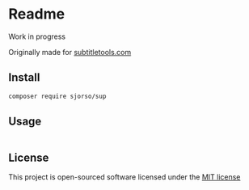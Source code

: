# Readme
Work in progress

Originally made for [subtitletools.com](https://subtitletools.com/)

## Install
```bash
composer require sjorso/sup
```

## Usage
```php

```

## License

This project is open-sourced software licensed under the [MIT license](http://opensource.org/licenses/MIT)
